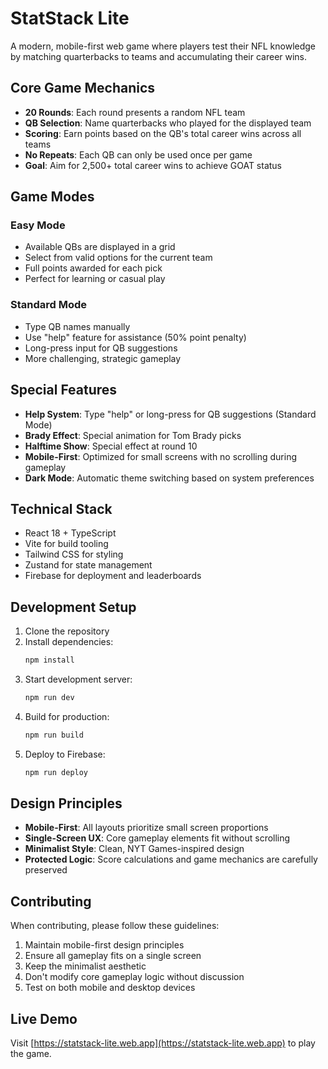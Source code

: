 # StatStack Lite

A modern, mobile-first web game where players test their NFL knowledge by matching quarterbacks to teams and accumulating their career wins.

## Core Game Mechanics

- **20 Rounds**: Each round presents a random NFL team
- **QB Selection**: Name quarterbacks who played for the displayed team
- **Scoring**: Earn points based on the QB's total career wins across all teams
- **No Repeats**: Each QB can only be used once per game
- **Goal**: Aim for 2,500+ total career wins to achieve GOAT status

## Game Modes

### Easy Mode
- Available QBs are displayed in a grid
- Select from valid options for the current team
- Full points awarded for each pick
- Perfect for learning or casual play

### Standard Mode
- Type QB names manually
- Use "help" feature for assistance (50% point penalty)
- Long-press input for QB suggestions
- More challenging, strategic gameplay

## Special Features

- **Help System**: Type "help" or long-press for QB suggestions (Standard Mode)
- **Brady Effect**: Special animation for Tom Brady picks
- **Halftime Show**: Special effect at round 10
- **Mobile-First**: Optimized for small screens with no scrolling during gameplay
- **Dark Mode**: Automatic theme switching based on system preferences

## Technical Stack

- React 18 + TypeScript
- Vite for build tooling
- Tailwind CSS for styling
- Zustand for state management
- Firebase for deployment and leaderboards

## Development Setup

1. Clone the repository
2. Install dependencies:
   ```bash
   npm install
   ```
3. Start development server:
   ```bash
   npm run dev
   ```
4. Build for production:
   ```bash
   npm run build
   ```
5. Deploy to Firebase:
   ```bash
   npm run deploy
   ```

## Design Principles

- **Mobile-First**: All layouts prioritize small screen proportions
- **Single-Screen UX**: Core gameplay elements fit without scrolling
- **Minimalist Style**: Clean, NYT Games-inspired design
- **Protected Logic**: Score calculations and game mechanics are carefully preserved

## Contributing

When contributing, please follow these guidelines:
1. Maintain mobile-first design principles
2. Ensure all gameplay fits on a single screen
3. Keep the minimalist aesthetic
4. Don't modify core gameplay logic without discussion
5. Test on both mobile and desktop devices

## Live Demo

Visit [https://statstack-lite.web.app](https://statstack-lite.web.app) to play the game. 